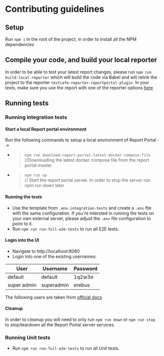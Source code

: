 # Contributing guidelines

## Setup
Run `npm i` in the root of the project, in order to install all the NPM dependencies

## Compile your code, and build your local reporter
In order to be able to test your latest report changes, please run `npm run build-local-reporter` which will build the code via Babel and will relink the project to the reporter `testcafe-reporter-reportportal-plugin`.
In your tests, make sure you use the report with one of the reporter options [here](https://github.com/danitseitlin/reportportal-testcafe-plugin#use-the-reporter-in-your-testcafe-test-run)

## Running tests
### Running integration tests
#### Start a local Report portal environment
Run the following commands to setup a local environment of Report Portal -->
* > `npm run download-report-portal-latest-docker-compose-file`<br>//Downloading the latest docker compose file from the report portal master
* > `npm run up`<br>// Start the report portal server. In order to stop the server run npm run down later

#### Running the tests
* Use the template from `.env.integration-tests` and create a `.env` file with the same configuration.
If you're intersted in running the tests on your own external server, please adjust the `.env` file configuration to point to it.
* Run `npm run run-full-e2e-tests` to run all E2E tests.

#### Login into the UI
* Navigate to http://localhost:8080
* Login into one of the existing usernames:

| User        | Username   | Password |
| ----------- | ---------- | -------- |
| default     | default    | 1q2w3e   |
| super admin | superadmin | erebus   |

The following users are taken from [official docs](https://reportportal.io/docs/Deploy-with-Docker)
#### Cleanup
In order to cleanup you will need to only run `npm run down` or `npm run stop` to stop/teardown all the Report Portal server services.

### Running Unit tests
* Run `npm run run-full-e2e-tests` to run all Unit tests.